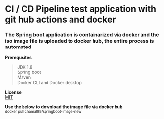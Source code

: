 # CI / CD Pipeline test application with git hub actions and docker
 ### The Spring boot application is containarized via docker and the iso image file is uploaded to docker hub, the entire process is automated
 
 **Prerequsites** <br />
  > JDK 1.8 <br />
  > Spring boot<br />
  > Maven<br />
  > Docker CLI and Docker desktop
  
  **License**<br />
  [MIT](https://choosealicense.com/licenses/mit/)

  **Use the below to download the image file via docker hub** </br>
  <sub>docker pull chamal99/springboot-image-new</sub>
